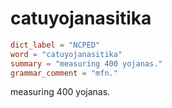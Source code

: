 # catuyojanasitika

``` toml
dict_label = "NCPED"
word = "catuyojanasitika"
summary = "measuring 400 yojanas."
grammar_comment = "mfn."
```

measuring 400 yojanas.

